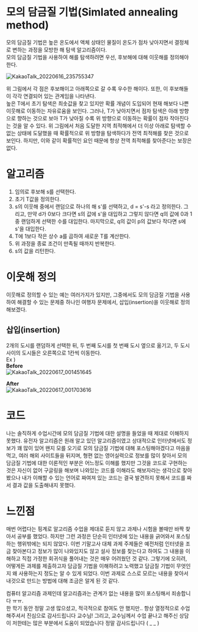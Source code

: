 # 모의 담금질 기법(Simlated annealing method)
모의 담금질 기법은 높은 온도에서 액체 상태인 물질이 온도가 점차 낮아지면서 결정체로 변하는 과정을 모방한 해 탐색 알고리즘이다.  
모의 담금질 기법을 사용하여 해를 탐색하려면 우선, 후보해에 대해 이웃해를 정의해야 한다.  

![KakaoTalk_20220616_235755347](https://user-images.githubusercontent.com/101376961/174099268-2520b44b-01f9-48b1-b63a-431e3d5aaee3.jpg)  

위 그림에서 각 점은 후보해이고 아래쪽으로 갈 수록 우수한 해이다. 또한, 이 후보해들이 각각 연결되어 있는 관계임을 나타낸다.  
높은 T에서 초기 탐색은 최솟값을 찾고 있지만 확률 개념이 도입되어 현재 해보다 나쁜 이웃해로 이동하는 자유로움을 보인다. 그러나, T가 낮아지면서 점차 탐색은 아래 방향으로 향하는 것으로 보아 T가 낮아질 수록 위 방향으로 이동하는 확률이 점차 작아진다는 것을 알 수 있다. 위 그림에서 처음 도달한 지역 최적해에서 더 이상 아래로 탐색할 수 없는 상태에 도달했을 때 확률적으로 위 방향을 탐색하다가 전역 최적해를 찾은 것으로 보인다. 하지만, 이와 같이 확률적인 요인 때문에 항상 전역 최적해를 찾아준다는 보장은 없다.  

# 알고리즘  
1. 임의로 후보해 s를 선택한다.  
2. 초기 T값을 정의한다.  
3. s의 이웃해 중에서 랜덤으로 하나의 해 s'를 선택하고, d = s'-s 라고 정의한다. 그리고, 만약 d가 0보다 크다면 s의 값에 s'을 대입하고 그렇지 않다면 q의 값에 0과 1중 랜덤하게 선택한 수를 대입한다. 마지막으로, q의 값이 p의 값보다 작다면 s에 s'을 대입한다.  
4. T에 1보다 작은 상수 a를 곱하여 새로운 T를 계산한다.  
5. 위 과정을 종료 조건이 만족될 때까지 반복한다.  
6. s의 값을 리턴한다.  

# 이웃해 정의
이웃해로 정의할 수 있는 예는 여러가지가 있지만, 그중에서도 모의 담금질 기법을 사용하여 해결할 수 있는 문제중 하나인 여행자 문제에서, 삽입(insertion)을 이웃해로 정의해보겠다.  
## 삽입(insertion)  
2개의 도시를 랜덤하게 선택한 뒤, 두 번째 도시를 첫 번째 도시 옆으로 옮기고, 두 도시 사이의 도시들은 오른쪽으로 1칸씩 이동한다.  
Ex )  
__Before__  
![KakaoTalk_20220617_001451645](https://user-images.githubusercontent.com/101376961/174103411-78f2e32f-930e-4781-a2d0-b03f01342dfb.jpg)  

__After__  
![KakaoTalk_20220617_001703616](https://user-images.githubusercontent.com/101376961/174103572-d75ce9b3-9042-4301-b0ce-ff2a39771483.jpg)  
# 코드  
나는 솔직하게 수업시간에 모의 담금질 기법에 대한 설명을 들었을 때 제대로 이해하지 못했다. 유전자 알고리즘은 원래 알고 있던 알고리즘이였고 상대적으로 인터넷에서도 정보가 꽤 많이 있어 왠지 모를 오기로 모의 담금질 기법에 대해 포스팅해야겠다고 마음을 먹고, 여러 해외 사이트들을 뒤지며, 형편 없는 영어실력으로 정보를 많이 찾아서 모의 담금질 기법에 대한 이론적인 부분은 어느정도 이해를 했지만 그것을 코드로 구현하는 것은 자신이 없어 구글링을 해보며 나와있는 코드를 이해라도 해보자라는 생각으로 찾아봤으나 내가 이해할 수 있는 언어로 짜여져 있는 코드는 결국 발견하지 못해서 코드를 짜서 결과 값을 도출해내지 못했다.  

# 느낀점  
매번 어렵다는 핑계로 알고리즘 수업을 제대로 듣지 않고 과제나 시험을 볼때만 바짝 찾아서 공부를 했었다. 하지만 그런 과정은 단순히 인터넷에 있는 내용을 긁어와서 포스팅 하는 행위밖에는 되지 않았다. 이번 기말고사 대체 과제 주제들은 예전처럼 인터넷을 조금 찾아본다고 정보가 많이 나와있지도 않고 설사 정보를 찾는다고 하여도 그 내용을 이해하고 직접 가정한 회귀식을 풀어내는 것은 매우 어려웠던 것 같다. 그렇기에 오히려, 어떻게든 과제를 제출하고자 담금질 기법을 이해하려고 노력했고 담금질 기법이 무엇인지 왜 사용하는지 정도는 알 수 있게 되었다. 이번 과제로 스스로 모르는 내용을 찾아서 내것으로 만드는 방법에 대해 조금은 알게 된 것 같다.  

컴퓨터 알고리즘 과제인데 알고리즘과는 관계가 없는 내용을 많이 포스팅해서 죄송합니다 ㅠㅠ.  
한 학기 동안 정말 고생 많으셨고, 적극적으로 참여도 안 했지만.. 항상 열정적으로 수업해주셔서 진심으로 감사드립니다 교수님! 그리고, 교수님께서 수업 끝나고 해주신 상담이 저한테는 많은 부분에서 도움이 되었습니다 정말 감사드립니다 ( _ _ )



